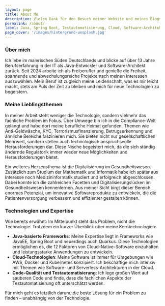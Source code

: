 ```yaml
---
layout: page
title: About Me
description: Vielen Dank für den Besuch meiner Website und meines Blogs. Es macht mir großen Spaß, über Themen zu schreiben, die mich bewegen und die auch für Sie einen Mehrwert bieten. Das positive Feedback, das ich von Ihnen erhalte, motiviert mich, weiterzumachen.
permalink: /about/
label: Java, Spring Boot, Testautomatisierung, Cloud, Software-Architektur
page_cover: '/images/hintergrund-unsplash.jpg'
---
```


### Über mich

Ich lebe im malerischen Süden Deutschlands und blicke auf über 13 Jahre Berufserfahrung in der IT als Java-Entwickler und Software-Architekt zurück. Seit 2024 arbeite ich als Freiberufler und genieße die Freiheit, spannende und abwechslungsreiche Projekte nach meinen Interessen auszuwählen. Mein Beruf ist zugleich meine Leidenschaft, was es mir leicht macht, stets am Puls der Zeit zu bleiben und mich für neue Technologien zu begeistern.

### Meine Lieblingsthemen

In meiner Arbeit steht weniger die Technologie, sondern vielmehr das fachliche Problem im Fokus. Über Umwege bin ich in die Compliance-Welt gelangt und habe dort meine berufliche Heimat gefunden. Themen wie Anti-Geldwäsche, KYC, Terrorismusfinanzierung, Betrugserkennung und ähnliche Bereiche faszinieren mich. Sie bieten nicht nur gesellschaftlichen Mehrwert, sondern stellen auch technologisch anspruchsvolle Herausforderungen dar. Diese Nische begeistert mich, da die sich ständig ändernde Regulatorik immer wieder neue Möglichkeiten und Herausforderungen bietet.

Ein weiteres Herzensthema ist die Digitalisierung im Gesundheitswesen. Zusätzlich zum Studium der Mathematik und Informatik habe ich später aus Interesse noch Medizininformatik studiert und erfolgreich abgeschlossen. Dabei konnte ich die zahlreichen Facetten und Digitalisierungslücken im Gesundheitswesen kennenlernen. Aus meiner Sicht birgt dieser Bereich enormes Potenzial, um innovative Softwareprodukte zu entwickeln, die die Patientenversorgung verbessern und effizienter gestalten können.

### Technologien und Expertise

Wie bereits erwähnt: Im Mittelpunkt steht das Problem, nicht die Technologie. Trotzdem ein kurzer Überblick über meine Kerntechnologien:

- **Java-basierte Frameworks**: Meine Expertise liegt in Frameworks wie JavaEE, Spring Boot und neuerdings auch Quarkus. Diese Technologien ermöglichen es, die 12 Faktoren von Cloud-Native-Software einzuhalten und leistungsstarke Anwendungen zu entwickeln.
- **Cloud-Technologien**: Meine Software ist immer für Umgebungen wie AWS, Docker und Kubernetes konzipiert. Ich beschäftige mich intensiv mit Themen wie Software- und Serverless-Architekturen in der Cloud.
- **Code-Qualität und Testautomatisierung**: Ich lege großen Wert auf sauberen Code und finde, dass die fachlichen Aspekte der Testautomatisierung oft unterschätzt werden.

Für mich geht es letztlich darum, die beste Lösung für ein Problem zu finden – unabhängig von der Technologie. 